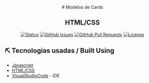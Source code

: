 <p align="center">
  # Modelos de Cards
</p>
<h2 align="center">HTML/CSS</h2>

<div align="center">

[![Status](https://img.shields.io/badge/Status-Paused-yellow/?style=flat-square&color=yellow)](https://github.com/gersonmachado/ConversorMedida)
[![GitHub Issues](https://img.shields.io/badge/Issues-0-blue/?style=flat-square&color=blue)](https://github.com/gersonmachado/ConversorMedida/issues)
[![GitHub Pull Requests](https://img.shields.io/badge/Pull%20requests-0-blue/?style=flat-square&color=blue)](https://github.com/gersonmachado/ConversorMedida/pulls)
[![License](https://img.shields.io/badge/License-MIT-blueviolet/?style=flat-square&color=blueviolet)](/LICENSE)

</div>

## ⛏️ Tecnologias usadas / Built Using

- [Javascript](https://developer.mozilla.org/pt-BR/docs/Web/JavaScript)
- [HTML/CSS](https://www.w3schools.com/html/default.asp)
- [VisualStudioCode](https://code.visualstudio.com/) - IDE
